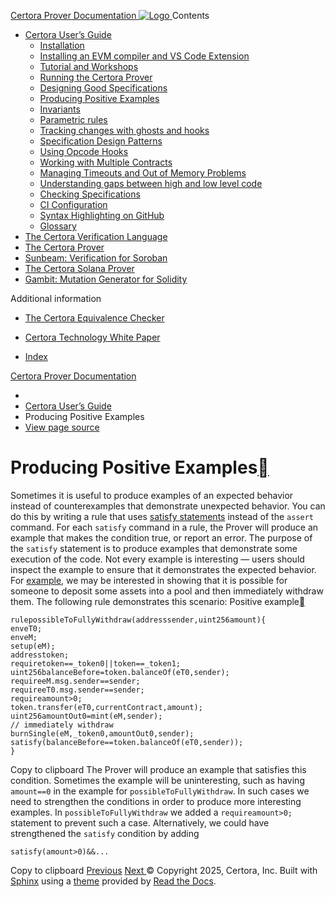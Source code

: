 [ Certora Prover Documentation ![Logo](https://docs.certora.com/en/latest/_static/Certora_Logo_Black.svg) ](https://docs.certora.com/en/latest/index.html)
Contents
  * [Certora User’s Guide](https://docs.certora.com/en/latest/docs/user-guide/index.html)
    * [Installation](https://docs.certora.com/en/latest/docs/user-guide/install.html)
    * [Installing an EVM compiler and VS Code Extension](https://docs.certora.com/en/latest/docs/user-guide/install_evm_compiler.html)
    * [Tutorial and Workshops](https://docs.certora.com/en/latest/docs/user-guide/tutorials.html)
    * [Running the Certora Prover](https://docs.certora.com/en/latest/docs/user-guide/running.html)
    * [Designing Good Specifications](https://docs.certora.com/en/latest/docs/user-guide/properties/index.html)
    * [Producing Positive Examples](https://docs.certora.com/en/latest/docs/user-guide/satisfy.html)
    * [Invariants](https://docs.certora.com/en/latest/docs/user-guide/invariants.html)
    * [Parametric rules](https://docs.certora.com/en/latest/docs/user-guide/parametric.html)
    * [Tracking changes with ghosts and hooks](https://docs.certora.com/en/latest/docs/user-guide/ghosts.html)
    * [Specification Design Patterns](https://docs.certora.com/en/latest/docs/user-guide/patterns/index.html)
    * [Using Opcode Hooks](https://docs.certora.com/en/latest/docs/user-guide/opcodes.html)
    * [Working with Multiple Contracts](https://docs.certora.com/en/latest/docs/user-guide/multicontract/index.html)
    * [Managing Timeouts and Out of Memory Problems](https://docs.certora.com/en/latest/docs/user-guide/out-of-resources/index.html)
    * [Understanding gaps between high and low level code](https://docs.certora.com/en/latest/docs/user-guide/gaps.html)
    * [Checking Specifications](https://docs.certora.com/en/latest/docs/user-guide/checking.html)
    * [CI Configuration](https://docs.certora.com/en/latest/docs/user-guide/ci.html)
    * [Syntax Highlighting on GitHub](https://docs.certora.com/en/latest/docs/user-guide/github_highlighting.html)
    * [Glossary](https://docs.certora.com/en/latest/docs/user-guide/glossary.html)
  * [The Certora Verification Language](https://docs.certora.com/en/latest/docs/cvl/index.html)
  * [The Certora Prover](https://docs.certora.com/en/latest/docs/prover/index.html)
  * [Sunbeam: Verification for Soroban](https://docs.certora.com/en/latest/docs/sunbeam/index.html)
  * [The Certora Solana Prover](https://docs.certora.com/en/latest/docs/solana/index.html)
  * [Gambit: Mutation Generator for Solidity](https://docs.certora.com/en/latest/docs/gambit/index.html)


Additional information
  * [The Certora Equivalence Checker](https://docs.certora.com/en/latest/docs/equiv-check/index.html)
  * [Certora Technology White Paper](https://docs.certora.com/en/latest/docs/whitepaper/index.html)


  * [Index](https://docs.certora.com/en/latest/genindex.html)


[Certora Prover Documentation](https://docs.certora.com/en/latest/index.html)
  * [](https://docs.certora.com/en/latest/index.html)
  * [Certora User’s Guide](https://docs.certora.com/en/latest/docs/user-guide/index.html)
  * Producing Positive Examples
  * [ View page source](https://docs.certora.com/en/latest/_sources/docs/user-guide/satisfy.md.txt)


# Producing Positive Examples[](https://docs.certora.com/en/latest/docs/user-guide/satisfy.html#producing-positive-examples "Link to this heading")
Sometimes it is useful to produce examples of an expected behavior instead of counterexamples that demonstrate unexpected behavior. You can do this by writing a rule that uses [satisfy statements](https://docs.certora.com/en/latest/docs/cvl/statements.html#satisfy) instead of the `assert` command. For each `satisfy` command in a rule, the Prover will produce an example that makes the condition true, or report an error.
The purpose of the `satisfy` statement is to produce examples that demonstrate some execution of the code. Not every example is interesting — users should inspect the example to ensure that it demonstrates the expected behavior.
For [example](https://github.com/Certora/Examples/blob/7dfc379423202c90cf284eb42800b97cf5c95d83/DEFI/ConstantProductPool/certora/spec/ConstantProductPool.spec), we may be interested in showing that it is possible for someone to deposit some assets into a pool and then immediately withdraw them. The following rule demonstrates this scenario:
Positive example[](https://docs.certora.com/en/latest/docs/user-guide/satisfy.html#id1 "Link to this code")
```
rulepossibleToFullyWithdraw(addresssender,uint256amount){
enveT0;
enveM;
setup(eM);
addresstoken;
requiretoken==_token0||token==_token1;
uint256balanceBefore=token.balanceOf(eT0,sender);
requireeM.msg.sender==sender;
requireeT0.msg.sender==sender;
requireamount>0;
token.transfer(eT0,currentContract,amount);
uint256amountOut0=mint(eM,sender);
// immediately withdraw 
burnSingle(eM,_token0,amountOut0,sender);
satisfy(balanceBefore==token.balanceOf(eT0,sender));
}

```
Copy to clipboard
The Prover will produce an example that satisfies this condition. Sometimes the example will be uninteresting, such as having `amount==0` in the example for `possibleToFullyWithdraw`. In such cases we need to strengthen the conditions in order to produce more interesting examples. In `possibleToFullyWithdraw` we added a `requireamount>0;` statement to prevent such a case.
Alternatively, we could have strengthened the `satisfy` condition by adding
```
satisfy(amount>0)&&...

```
Copy to clipboard
[ Previous](https://docs.certora.com/en/latest/docs/user-guide/properties/index.html "Designing Good Specifications") [Next ](https://docs.certora.com/en/latest/docs/user-guide/invariants.html "Invariants")
© Copyright 2025, Certora, Inc.
Built with [Sphinx](https://www.sphinx-doc.org/) using a [theme](https://github.com/readthedocs/sphinx_rtd_theme) provided by [Read the Docs](https://readthedocs.org). 
